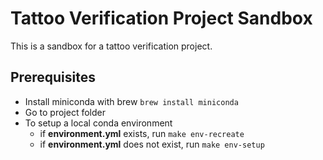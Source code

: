 # Tattoo Verification Project Sandbox

This is a sandbox for a tattoo verification project.

## Prerequisites

- Install miniconda with brew `brew install miniconda`
- Go to project folder
- To setup a local conda environment
  - if **environment.yml** exists, run `make env-recreate`
  - if **environment.yml** does not exist, run `make env-setup`
